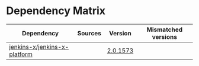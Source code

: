 # Dependency Matrix

Dependency | Sources | Version | Mismatched versions
---------- | ------- | ------- | -------------------
[jenkins-x/jenkins-x-platform](https://github.com/jenkins-x/jenkins-x-platform) |  | [2.0.1573](https://github.com/jenkins-x/jenkins-x-platform/releases/tag/v2.0.1573) | 
